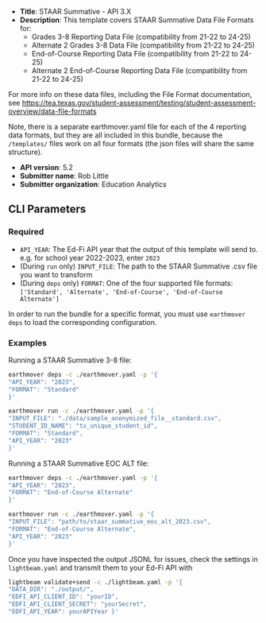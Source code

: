 * **Title**: STAAR Summative - API 3.X
* **Description**: This template covers STAAR Summative Data File Formats for:
    * Grades 3-8 Reporting Data File (compatibility from 21-22 to 24-25)
    * Alternate 2 Grades 3-8 Data File (compatibility from 21-22 to 24-25)
    * End-of-Course Reporting Data File (compatibility from 21-22 to 24-25)
    * Alternate 2 End-of-Course Reporting Data File (compatibility from 21-22 to 24-25)
      
For more info on these data files, including the File Format documentation, see https://tea.texas.gov/student-assessment/testing/student-assessment-overview/data-file-formats

Note, there is a separate earthmover.yaml file for each of the 4 reporting data formats, but they are all included in this bundle, because the `/templates/` files work on all four formats (the json files will share the same structure).

* **API version**: 5.2
* **Submitter name**: Rob Little
* **Submitter organization**: Education Analytics


## CLI Parameters

### Required
- `API_YEAR`: The Ed-Fi API year that the output of this template will send to. e.g. for school year 2022-2023, enter `2023`
- (During `run` only) `INPUT_FILE`: The path to the STAAR Summative .csv file you want to transform
- (During `deps` only) `FORMAT`: One of the four supported file formats: `['Standard', 'Alternate', 'End-of-Course', 'End-of-Course Alternate']`

In order to run the bundle for a specific format, you must use `earthmover deps` to load the corresponding configuration.

### Examples
Running a STAAR Summative 3-8 file:
```bash
earthmover deps -c ./earthmover.yaml -p '{
"API_YEAR": "2023",
"FORMAT": "Standard"
}'

earthmover run -c ./earthmover.yaml -p '{
"INPUT_FILE": "./data/sample_anonymized_file__standard.csv",
"STUDENT_ID_NAME": "tx_unique_student_id",
"FORMAT": "Standard",
"API_YEAR": "2023"
}'
```
Running a STAAR Summative EOC ALT file:
```bash
earthmover deps -c ./earthmover.yaml -p '{
"API_YEAR": "2023",
"FORMAT": "End-of-Course Alternate"
}'

earthmover run -c ./earthmover.yaml -p '{
"INPUT_FILE": "path/to/staar_summative_eoc_alt_2023.csv",
"FORMAT": "End-of-Course Alternate",
"API_YEAR": "2023"
}'
```

Once you have inspected the output JSONL for issues, check the settings in `lightbeam.yaml` and transmit them to your Ed-Fi API with
```bash
lightbeam validate+send -c ./lightbeam.yaml -p '{
"DATA_DIR": "./output/",
"EDFI_API_CLIENT_ID": "yourID",
"EDFI_API_CLIENT_SECRET": "yourSecret",
"EDFI_API_YEAR": yourAPIYear }'
```

